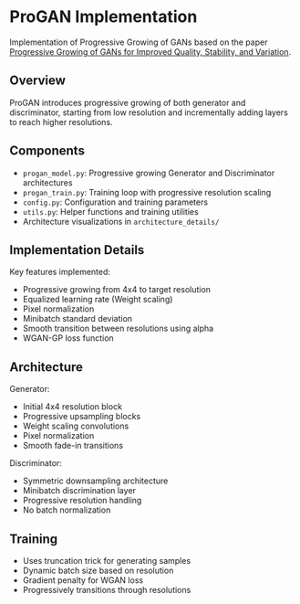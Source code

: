 # ProGAN Implementation

Implementation of Progressive Growing of GANs based on the paper [Progressive Growing of GANs for Improved Quality, Stability, and Variation](https://arxiv.org/abs/1710.10196).

## Overview

ProGAN introduces progressive growing of both generator and discriminator, starting from low resolution and incrementally adding layers to reach higher resolutions.

## Components

- `progan_model.py`: Progressive growing Generator and Discriminator architectures
- `progan_train.py`: Training loop with progressive resolution scaling
- `config.py`: Configuration and training parameters
- `utils.py`: Helper functions and training utilities
- Architecture visualizations in `architecture_details/`

## Implementation Details

Key features implemented:
- Progressive growing from 4x4 to target resolution
- Equalized learning rate (Weight scaling)
- Pixel normalization
- Minibatch standard deviation
- Smooth transition between resolutions using alpha
- WGAN-GP loss function

## Architecture

Generator:
- Initial 4x4 resolution block
- Progressive upsampling blocks
- Weight scaling convolutions
- Pixel normalization
- Smooth fade-in transitions

Discriminator:
- Symmetric downsampling architecture
- Minibatch discrimination layer
- Progressive resolution handling
- No batch normalization

## Training

- Uses truncation trick for generating samples
- Dynamic batch size based on resolution
- Gradient penalty for WGAN loss
- Progressively transitions through resolutions